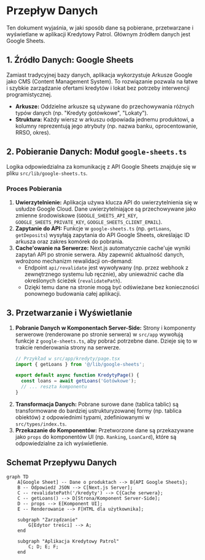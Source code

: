 # Przepływ Danych

Ten dokument wyjaśnia, w jaki sposób dane są pobierane, przetwarzane i wyświetlane w aplikacji Kredytowy Patrol. Głównym źródłem danych jest Google Sheets.

## 1. Źródło Danych: Google Sheets

Zamiast tradycyjnej bazy danych, aplikacja wykorzystuje Arkusze Google jako CMS (Content Management System). To rozwiązanie pozwala na łatwe i szybkie zarządzanie ofertami kredytów i lokat bez potrzeby interwencji programistycznej.

- **Arkusze:** Oddzielne arkusze są używane do przechowywania różnych typów danych (np. "Kredyty gotówkowe", "Lokaty").
- **Struktura:** Każdy wiersz w arkuszu odpowiada jednemu produktowi, a kolumny reprezentują jego atrybuty (np. nazwa banku, oprocentowanie, RRSO, okres).

## 2. Pobieranie Danych: Moduł `google-sheets.ts`

Logika odpowiedzialna za komunikację z API Google Sheets znajduje się w pliku `src/lib/google-sheets.ts`.

### Proces Pobierania

1.  **Uwierzytelnienie:** Aplikacja używa klucza API do uwierzytelnienia się w usłudze Google Cloud. Dane uwierzytelniające są przechowywane jako zmienne środowiskowe (`GOOGLE_SHEETS_API_KEY`, `GOOGLE_SHEETS_PRIVATE_KEY`, `GOOGLE_SHEETS_CLIENT_EMAIL`).
2.  **Zapytanie do API:** Funkcje w `google-sheets.ts` (np. `getLoans`, `getDeposits`) wysyłają zapytania do API Google Sheets, określając ID arkusza oraz zakres komórek do pobrania.
3.  **Cache'owanie na Serwerze:** Next.js automatycznie cache'uje wyniki zapytań API po stronie serwera. Aby zapewnić aktualność danych, wdrożono mechanizm rewalidacji on-demand:
    - Endpoint `api/revalidate` jest wywoływany (np. przez webhook z zewnętrznego systemu lub ręcznie), aby unieważnić cache dla określonych ścieżek (`revalidatePath`).
    - Dzięki temu dane na stronie mogą być odświeżane bez konieczności ponownego budowania całej aplikacji.

## 3. Przetwarzanie i Wyświetlanie

1.  **Pobranie Danych w Komponentach Server-Side:** Strony i komponenty serwerowe (renderowane po stronie serwera) w `src/app` wywołują funkcje z `google-sheets.ts`, aby pobrać potrzebne dane. Dzieje się to w trakcie renderowania strony na serwerze.
    ```typescript
    // Przykład w src/app/kredyty/page.tsx
    import { getLoans } from '@/lib/google-sheets';

    export default async function KredytyPage() {
      const loans = await getLoans('Gotówkowe'); 
      // ... reszta komponentu
    }
    ```
2.  **Transformacja Danych:** Pobrane surowe dane (tablica tablic) są transformowane do bardziej ustrukturyzowanej formy (np. tablica obiektów) z odpowiednimi typami, zdefiniowanymi w `src/types/index.ts`.
3.  **Przekazanie do Komponentów:** Przetworzone dane są przekazywane jako `props` do komponentów UI (np. `Ranking`, `LoanCard`), które są odpowiedzialne za ich wyświetlenie.

## Schemat Przepływu Danych

```mermaid
graph TD
    A[Google Sheet] -- Dane o produktach --> B{API Google Sheets};
    B -- Odpowiedź JSON --> C[Next.js Server];
    C -- revalidatePath('/kredyty') --> C{Cache serwera};
    C -- getLoans() --> D[Strona/Komponent Server-Side];
    D -- props --> E[Komponent UI];
    E -- Renderowanie --> F[HTML dla użytkownika];

    subgraph "Zarządzanie"
        G[Edytor treści] --> A;
    end

    subgraph "Aplikacja Kredytowy Patrol"
        C; D; E; F;
    end
``` 